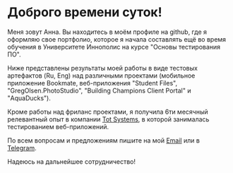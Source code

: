 
# Доброго времени суток!


Меня зовут Анна. Вы находитесь в моём профиле на github, где я оформляю свое портфолио, которое я начала составлять ещё во время обучения в Университете Иннополис на курсе "Основы тестирования ПО".

Ниже представлены результаты моей работы в виде тестовых артефактов (Ru, Eng) над различными проектами (мобильное приложение Bookmate, веб-приложения "Student Files", "GregOlsen.PhotoStudio", "Building Champions Client Portal" и "AquaDucks").

Кроме работы над фриланс проектами, я получила 6ти месячный релевантный опыт в компании [Tot Systems](https://totsystems.ru/), в которой занималась тестированием веб-приложений.

По всем вопросам и предложениям пишите на мой [Email](annsamoi823@gmail.com) или в [Telegram](https://t.me/annsamoi).


Надеюсь на дальнейшее сотрудничество!
